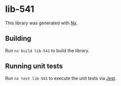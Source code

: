 # lib-541

This library was generated with [Nx](https://nx.dev).

## Building

Run `nx build lib-541` to build the library.

## Running unit tests

Run `nx test lib-541` to execute the unit tests via [Jest](https://jestjs.io).
